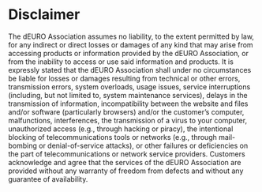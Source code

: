 # Disclaimer

The dEURO Association assumes no liability, to the extent permitted by law, for any indirect or direct losses or damages of any kind that may arise from accessing products or information provided by the dEURO Association, or from the inability to access or use said information and products. It is expressly stated that the dEURO Association shall under no circumstances be liable for losses or damages resulting from technical or other errors, transmission errors, system overloads, usage issues, service interruptions (including, but not limited to, system maintenance services), delays in the transmission of information, incompatibility between the website and files and/or software (particularly browsers) and/or the customer’s computer, malfunctions, interferences, the transmission of a virus to your computer, unauthorized access (e.g., through hacking or piracy), the intentional blocking of telecommunications tools or networks (e.g., through mail-bombing or denial-of-service attacks), or other failures or deficiencies on the part of telecommunications or network service providers. Customers acknowledge and agree that the services of the dEURO Association are provided without any warranty of freedom from defects and without any guarantee of availability.
